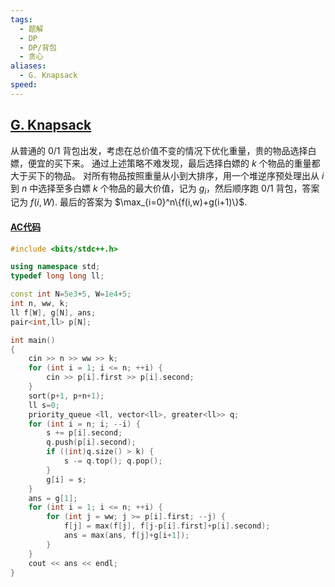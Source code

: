 ```yaml
---
tags:
  - 题解
  - DP
  - DP/背包
  - 贪心
aliases:
  - G. Knapsack
speed:
---
```

## [G. Knapsack](https://codeforces.com/gym/104821/problem/G)

从普通的 $0/1$ 背包出发，考虑在总价值不变的情况下优化重量，贵的物品选择白嫖，便宜的买下来。
通过上述策略不难发现，最后选择白嫖的 $k$ 个物品的重量都大于买下的物品。
对所有物品按照重量从小到大排序，用一个堆逆序预处理出从 $i$ 到 $n$ 中选择至多白嫖 $k$ 个物品的最大价值，记为 $g_i$，然后顺序跑 $0/1$ 背包，答案记为 $f(i,W)$.
最后的答案为 $\max_{i=0}^n\{f(i,w)+g(i+1)\}$.

#### [AC代码](https://codeforces.com/gym/104821/submission/286188991)

```cpp
#include <bits/stdc++.h>

using namespace std;
typedef long long ll;

const int N=5e3+5, W=1e4+5;
int n, ww, k;
ll f[W], g[N], ans;
pair<int,ll> p[N];

int main()
{
    cin >> n >> ww >> k;
    for (int i = 1; i <= n; ++i) {
        cin >> p[i].first >> p[i].second;
    }
    sort(p+1, p+n+1);
    ll s=0;
    priority_queue <ll, vector<ll>, greater<ll>> q;
    for (int i = n; i; --i) {
        s += p[i].second;
        q.push(p[i].second);
        if ((int)q.size() > k) {
            s -= q.top(); q.pop();
        }
        g[i] = s;
    }
    ans = g[1];
    for (int i = 1; i <= n; ++i) {
        for (int j = ww; j >= p[i].first; --j) {
            f[j] = max(f[j], f[j-p[i].first]+p[i].second);
            ans = max(ans, f[j]+g[i+1]);
        }
    }
    cout << ans << endl;
}
```

